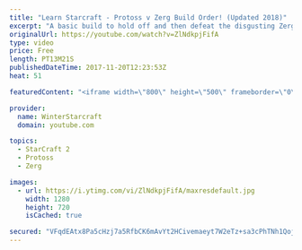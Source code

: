 ```yaml
---
title: "Learn Starcraft - Protoss v Zerg Build Order! (Updated 2018)"
excerpt: "A basic build to hold off and then defeat the disgusting Zerg! Meant for lower level players who have little direction, not for high level players looking for the dankest meta :) -- Watch live at https://www.twitch.tv/wintergaming"
originalUrl: https://youtube.com/watch?v=ZlNdkpjFifA
type: video
price: Free
length: PT13M21S
publishedDateTime: 2017-11-20T12:23:53Z
heat: 51

featuredContent: "<iframe width=\"800\" height=\"500\" frameborder=\"0\" src=\"https://www.youtube.com/embed/ZlNdkpjFifA\" allow=\"accelerometer; autoplay; encrypted-media; gyroscope; picture-in-picture\" allowfullscreen></iframe>"

provider:
  name: WinterStarcraft
  domain: youtube.com

topics:
  - StarCraft 2
  - Protoss
  - Zerg

images:
  - url: https://i.ytimg.com/vi/ZlNdkpjFifA/maxresdefault.jpg
    width: 1280
    height: 720
    isCached: true

secured: "VFqdEAtx8Pa5cHzj7a5RfbCK6mAvYt2HCivemaeyt7W2eTz+sa3cPhTNh1QojFQ2aO6DGzyakQbTrfwCCuhbthfwxNIlw1WNiOe7QNa7sXFyZHCjNW8Gzx89LoYeYmPZcEETYiUpPUOLQX6syMy2fz0cn/mDPSHldWoXzm0ecJa3YVgYPmCx8i3mhO4Y2xrl75m54cmKTBiJ0HHdkzl8gjWhnH/t6Zr2qd9B7EkxQCJhmxglwjxH9hAU0BeSLtEQIS2pdtpFc2C1SbWKCaoror/fNlJ2ztnu5cuFF+szUBuNMLGCZqD6n1AkHLxcH26/Z8vDAgGIFOkYrNJJeqnqgZi4PFbCidUsq4Az/FuZwmYxaipRgD096K/WNAf41ehYr05A7jFa5aYp4djZ1uFzn2ZJ6MuvvI3EooIZhPtVYDk=;FrPlOza3QydGgqXbrg174w=="
---
```



